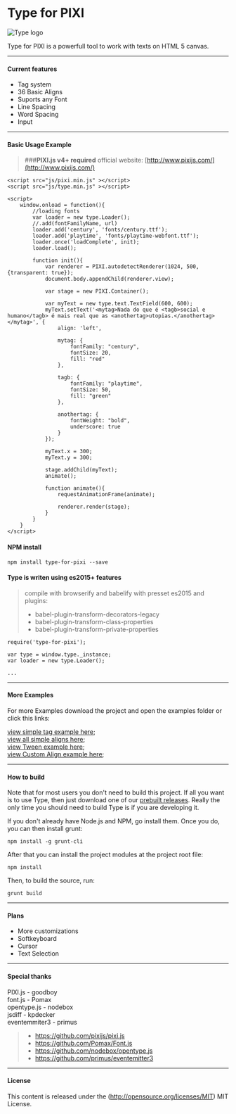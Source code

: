 Type for PIXI
===================

![Type logo](http://www.studiokori.com.br/Type_logo.png)

Type for PIXI is a powerfull tool to work with texts on HTML 5 canvas.


-------------

#### Current features


- Tag system
- 36 Basic Aligns
- Suports any Font
- Line Spacing
- Word Spacing
- Input

-------------

#### Basic Usage Example

> ###**PIXI.js v4+ required**
> official website: [http://www.pixijs.com/](http://www.pixijs.com/)

```
<script src="js/pixi.min.js" ></script>
<script src="js/type.min.js" ></script>
```

```
<script>
	window.onload = function(){
		//loading fonts
		var loader = new type.Loader();
		//.add(fontFamilyName, url)
		loader.add('century', 'fonts/century.ttf');
		loader.add('playtime', 'fonts/playtime-webfont.ttf');
		loader.once('loadComplete', init);
		loader.load();

		function init(){
			var renderer = PIXI.autodetectRenderer(1024, 500, {transparent: true});
			document.body.appendChild(renderer.view);

			var stage = new PIXI.Container();

			var myText = new type.text.TextField(600, 600);
            myText.setText('<mytag>Nada do que é <tagb>social e humano</tagb> é mais real que as <anothertag>utopias.</anothertag></mytag>', {
                align: 'left',

                mytag: {
                    fontFamily: "century",
                    fontSize: 20,
                    fill: "red"
                },

                tagb: {
                    fontFamily: "playtime",
                    fontSize: 50,
                    fill: "green"
                },

                anothertag: {
                    fontWeight: "bold",
                    underscore: true
                }
            });

			myText.x = 300;
			myText.y = 300;

			stage.addChild(myText);
			animate();

			function animate(){
				requestAnimationFrame(animate);

				renderer.render(stage);
			}
		}
	}
</script>
```
#### NPM install

```
npm install type-for-pixi --save
```

#### Type is writen using es2015+ features

> compile with browserify and babelify with presset es2015 and plugins:
> - babel-plugin-transform-decorators-legacy
> - babel-plugin-transform-class-properties
> - babel-plugin-transform-private-properties

```
require('type-for-pixi');

var type = window.type._instance;
var loader = new type.Loader();

...
```

-------------

#### More Examples

For more Examples download the project and open the examples folder or click this links:  


[view simple tag example here](http://www.studiokori.com.br/typeExample/example1/);  
[view all simple aligns here](http://www.studiokori.com.br/typeExample/example2/);  
[view Tween example here](http://www.studiokori.com.br/typeExample/example3/);  
[view Custom Align example here](http://www.studiokori.com.br/typeExample/example4);  


-------------

#### How to build

Note that for most users you don't need to build this project. If all you want is to use Type, then
just download one of our [prebuilt releases](https://gitlab.com/lab_de_ideias/Type/tree/master/bin). Really
the only time you should need to build Type is if you are developing it.

If you don't already have Node.js and NPM, go install them. Once you do, you can then install grunt:

    npm install -g grunt-cli

After that you can install the project modules at the project root file:

    npm install

Then, to build the source, run:

    grunt build

-------------

#### Plans

- More customizations
- Softkeyboard
- Cursor
- Text Selection

-------------

#### Special thanks

PIXI.js - goodboy  
font.js - Pomax  
opentype.js - nodebox  
jsdiff - kpdecker  
eventemmiter3 - primus  

> - https://github.com/pixijs/pixi.js
> - https://github.com/Pomax/Font.js
> - https://github.com/nodebox/opentype.js
> - https://github.com/primus/eventemitter3

-------------

#### License

This content is released under the (http://opensource.org/licenses/MIT) MIT License.
